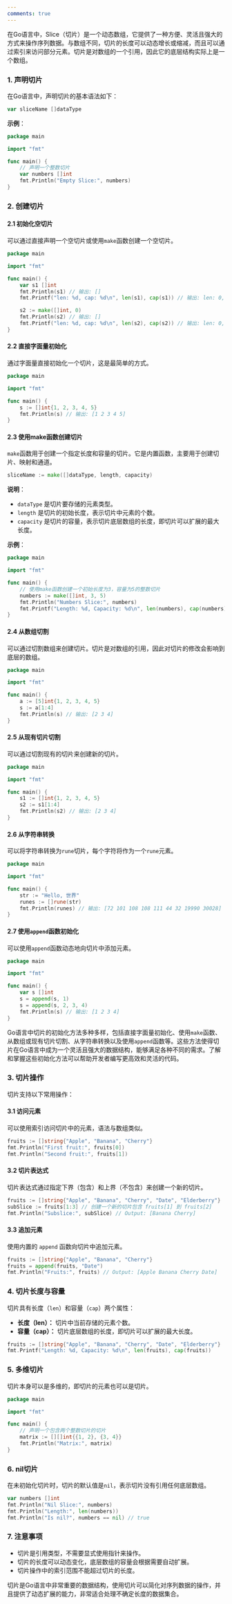 ```yaml
---
comments: true
---
```


在Go语言中，Slice（切片）是一个动态数组，它提供了一种方便、灵活且强大的方式来操作序列数据。与数组不同，切片的长度可以动态增长或缩减，而且可以通过索引来访问部分元素。切片是对数组的一个引用，因此它的底层结构实际上是一个数组。

### 1. 声明切片

在Go语言中，声明切片的基本语法如下：

```go
var sliceName []dataType
```

**示例**：

```go
package main

import "fmt"

func main() {
    // 声明一个整数切片
    var numbers []int
    fmt.Println("Empty Slice:", numbers)
}
```

### 2. 创建切片

#### 2.1 初始化空切片

可以通过直接声明一个空切片或使用`make`函数创建一个空切片。

```go
package main

import "fmt"

func main() {
    var s1 []int
    fmt.Println(s1) // 输出: []
    fmt.Printf("len: %d, cap: %d\n", len(s1), cap(s1)) // 输出: len: 0, cap: 0

    s2 := make([]int, 0)
    fmt.Println(s2) // 输出: []
    fmt.Printf("len: %d, cap: %d\n", len(s2), cap(s2)) // 输出: len: 0, cap: 0
}
```

#### 2.2 直接字面量初始化

通过字面量直接初始化一个切片，这是最简单的方式。

```go
package main

import "fmt"

func main() {
    s := []int{1, 2, 3, 4, 5}
    fmt.Println(s) // 输出: [1 2 3 4 5]
}
```

#### 2.3 使用make函数创建切片

`make`函数用于创建一个指定长度和容量的切片。它是内置函数，主要用于创建切片、映射和通道。

```go
sliceName := make([]dataType, length, capacity)
```

**说明**：

- `dataType` 是切片要存储的元素类型。
- `length` 是切片的初始长度，表示切片中元素的个数。
- `capacity` 是切片的容量，表示切片底层数组的长度，即切片可以扩展的最大长度。

**示例**：

```go
package main

import "fmt"

func main() {
    // 使用make函数创建一个初始长度为3，容量为5的整数切片
    numbers := make([]int, 3, 5)
    fmt.Println("Numbers Slice:", numbers)
    fmt.Printf("Length: %d, Capacity: %d\n", len(numbers), cap(numbers))
}
```

#### 2.4 从数组切割

可以通过切割数组来创建切片。切片是对数组的引用，因此对切片的修改会影响到底层的数组。

```go
package main

import "fmt"

func main() {
    a := [5]int{1, 2, 3, 4, 5}
    s := a[1:4]
    fmt.Println(s) // 输出: [2 3 4]
}
```

#### 2.5 从现有切片切割

可以通过切割现有的切片来创建新的切片。

```go
package main

import "fmt"

func main() {
    s1 := []int{1, 2, 3, 4, 5}
    s2 := s1[1:4]
    fmt.Println(s2) // 输出: [2 3 4]
}
```

#### 2.6 从字符串转换

可以将字符串转换为`rune`切片，每个字符将作为一个`rune`元素。

```go
package main

import "fmt"

func main() {
    str := "Hello, 世界"
    runes := []rune(str)
    fmt.Println(runes) // 输出: [72 101 108 108 111 44 32 19990 30028]
}
```

#### 2.7 使用`append`函数初始化

可以使用`append`函数动态地向切片中添加元素。

```go
package main

import "fmt"

func main() {
    var s []int
    s = append(s, 1)
    s = append(s, 2, 3, 4)
    fmt.Println(s) // 输出: [1 2 3 4]
}
```

Go语言中切片的初始化方法多种多样，包括直接字面量初始化、使用`make`函数、从数组或现有切片切割、从字符串转换以及使用`append`函数等。这些方法使得切片在Go语言中成为一个灵活且强大的数据结构，能够满足各种不同的需求。了解和掌握这些初始化方法可以帮助开发者编写更高效和灵活的代码。

### 3. 切片操作

切片支持以下常用操作：

#### 3.1 访问元素

可以使用索引访问切片中的元素，语法与数组类似。

```go
fruits := []string{"Apple", "Banana", "Cherry"}
fmt.Println("First fruit:", fruits[0])
fmt.Println("Second fruit:", fruits[1])
```

#### 3.2 切片表达式

切片表达式通过指定下界（包含）和上界（不包含）来创建一个新的切片。

```go
fruits := []string{"Apple", "Banana", "Cherry", "Date", "Elderberry"}
subSlice := fruits[1:3] // 创建一个新的切片包含 fruits[1] 到 fruits[2]
fmt.Println("Subslice:", subSlice) // Output: [Banana Cherry]
```

#### 3.3 追加元素

使用内置的 `append` 函数向切片中追加元素。

```go
fruits := []string{"Apple", "Banana", "Cherry"}
fruits = append(fruits, "Date")
fmt.Println("Fruits:", fruits) // Output: [Apple Banana Cherry Date]
```

### 4. 切片长度与容量

切片具有长度（`len`）和容量（`cap`）两个属性：

- **长度（len）：** 切片中当前存储的元素个数。
- **容量（cap）：** 切片底层数组的长度，即切片可以扩展的最大长度。

```go
fruits := []string{"Apple", "Banana", "Cherry", "Date", "Elderberry"}
fmt.Printf("Length: %d, Capacity: %d\n", len(fruits), cap(fruits))
```

### 5. 多维切片

切片本身可以是多维的，即切片的元素也可以是切片。

```go
package main

import "fmt"

func main() {
    // 声明一个包含两个整数切片的切片
    matrix := [][]int{{1, 2}, {3, 4}}
    fmt.Println("Matrix:", matrix)
}
```

### 6. nil切片

在未初始化切片时，切片的默认值是`nil`，表示切片没有引用任何底层数组。

```go
var numbers []int
fmt.Println("Nil Slice:", numbers)
fmt.Println("Length:", len(numbers))
fmt.Println("Is nil?", numbers == nil) // true
```

### 7. 注意事项

- 切片是引用类型，不需要显式使用指针来操作。
- 切片的长度可以动态变化，底层数组的容量会根据需要自动扩展。
- 切片操作中的索引范围不能超过切片的长度。

切片是Go语言中非常重要的数据结构，使用切片可以简化对序列数据的操作，并且提供了动态扩展的能力，非常适合处理不确定长度的数据集合。